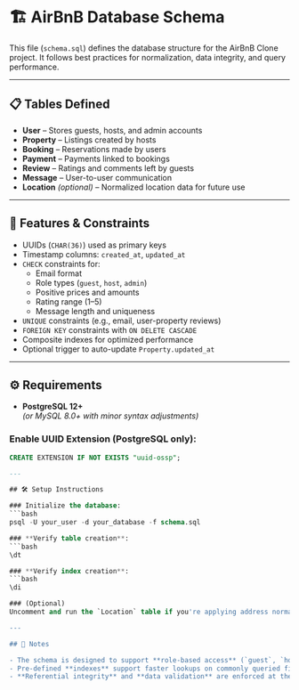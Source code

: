 # 🏗️ AirBnB Database Schema

This file (`schema.sql`) defines the database structure for the AirBnB Clone project. It follows best practices for normalization, data integrity, and query performance.

---

## 📋 Tables Defined

- **User** – Stores guests, hosts, and admin accounts  
- **Property** – Listings created by hosts  
- **Booking** – Reservations made by users  
- **Payment** – Payments linked to bookings  
- **Review** – Ratings and comments left by guests  
- **Message** – User-to-user communication  
- **Location** *(optional)* – Normalized location data for future use  

---

## 🔐 Features & Constraints

- UUIDs (`CHAR(36)`) used as primary keys  
- Timestamp columns: `created_at`, `updated_at`  
- `CHECK` constraints for:
  - Email format
  - Role types (`guest`, `host`, `admin`)
  - Positive prices and amounts
  - Rating range (1–5)
  - Message length and uniqueness
- `UNIQUE` constraints (e.g., email, user-property reviews)  
- `FOREIGN KEY` constraints with `ON DELETE CASCADE`  
- Composite indexes for optimized performance  
- Optional trigger to auto-update `Property.updated_at`  

---

## ⚙️ Requirements

- **PostgreSQL 12+**  
  *(or MySQL 8.0+ with minor syntax adjustments)*  

### Enable UUID Extension (PostgreSQL only):
```sql
CREATE EXTENSION IF NOT EXISTS "uuid-ossp";

---

## 🛠️ Setup Instructions

### Initialize the database:
```bash
psql -U your_user -d your_database -f schema.sql

### **Verify table creation**:
```bash
\dt

### **Verify index creation**:
```bash
\di

### (Optional)
Uncomment and run the `Location` table if you're applying address normalization.

---

## 📌 Notes

- The schema is designed to support **role-based access** (`guest`, `host`, `admin`).
- Pre-defined **indexes** support faster lookups on commonly queried fields like `email`, `location`, `price`, and `status`.
- **Referential integrity** and **data validation** are enforced at the schema level.

